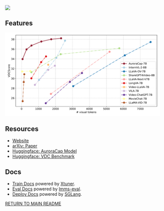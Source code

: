 <img src="../../assets/auroracap/teaser.png" align="center">

## Features

<img src="../../assets/auroracap/vdc_baseline.png" align="center">

## Resources

- [Website](https://rese1f.github.io/aurora-web/)
- [arXiv: Paper]()
- [Huggingface: AuroraCap Model](https://huggingface.co/collections/Reself/auroracap-66d117ffe13bedda96702013)
- [Huggingface: VDC Benchmark](https://huggingface.co/collections/Reself/auroracap-66d117ffe13bedda96702013)

## Docs

- [Train Docs](TRAIN.md) powered by [Xtuner](https://github.com/InternLM/xtuner).
- [Eval Docs](EVAL.md) powered by [lmms-eval](https://github.com/EvolvingLMMs-Lab/lmms-eval).
- [Deploy Docs](DEPLOY.md) powered by [SGLang](https://github.com/sgl-project/sglang).

[RETURN TO MAIN README](../../README.md)